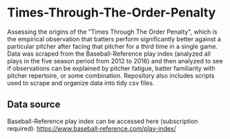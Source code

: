 # Times-Through-The-Order-Penalty
Assessing the origins of the "Times Through The Order Penalty", which is the empirical observation that batters perform significantly
better against a particular pitcher after facing that pitcher for a third time in a single game. Data was scraped from the Baseball-Reference play index (analyzed all plays in the five season period from 2012 to 2016) and then analyzed to see if observations can be explained by pitcher fatigue, batter familiarity with pitcher repertoire, or some combination.  Repository also includes scripts used to scrape and organize data into tidy csv files.

## Data source
Baseball-Reference play index can be accessed here (subscription required): https://www.baseball-reference.com/play-index/
